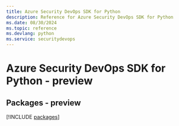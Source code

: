 ```yaml
---
title: Azure Security DevOps SDK for Python
description: Reference for Azure Security DevOps SDK for Python
ms.date: 08/30/2024
ms.topic: reference
ms.devlang: python
ms.service: securitydevops
---
```

# Azure Security DevOps SDK for Python - preview
## Packages - preview
[!INCLUDE [packages](security-devops-index.md)]